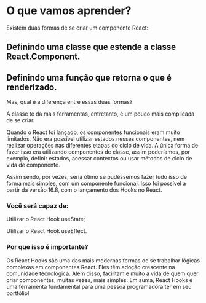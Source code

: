 # O que vamos aprender?

Existem duas formas de se criar um componente React:

## Definindo uma classe que estende a classe React.Component.
## Definindo uma função que retorna o que é renderizado.

Mas, qual é a diferença entre essas duas formas?

A classe te dá mais ferramentas, entretanto, é um pouco mais complicada de se criar.

Quando o React foi lançado, os componentes funcionais eram muito limitados. Não era possível utilizar estados nesses componentes, nem realizar operações nas diferentes etapas do ciclo de vida. A única forma de fazer isso era utilizando componentes de classe, assim poderíamos, por exemplo, definir estados, acessar contextos ou usar métodos de ciclo de vida de componente.

Assim sendo, por vezes, seria ótimo se pudéssemos fazer tudo isso de forma mais simples, com um componente funcional. Isso foi possível a partir da versão 16.8, com o lançamento dos Hooks no React.

### Você será capaz de:

Utilizar o React Hook useState;

Utilizar o React Hook useEffect.


### Por que isso é importante?

Os React Hooks são uma das mais modernas formas de se trabalhar lógicas complexas em componentes React. Eles têm adoção crescente na comunidade tecnológica. Além disso, facilitam e muito a vida de quem quer criar componentes, muitas vezes, mais simples. Em suma, React Hooks é uma ferramenta fundamental para uma pessoa programadora ter em seu portfólio!

